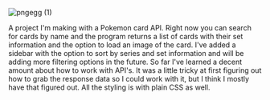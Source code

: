 ![pngegg (1)](https://user-images.githubusercontent.com/61264144/213897939-1d799597-a024-4b2f-b121-29b346fb8841.png)

A project I'm making with a Pokemon card API. Right now you can search for cards by name and the program returns a list of cards with their set information and the option to load an image of the card. I've added a sidebar with the option to sort by series and set information and will be adding more filtering options in the future. So far I've learned a decent amount about how to work with API's. It was a little tricky at first figuring out how to grab the response data so I could work with it, but I think I mostly have that figured out. All the styling is with plain CSS as well.
